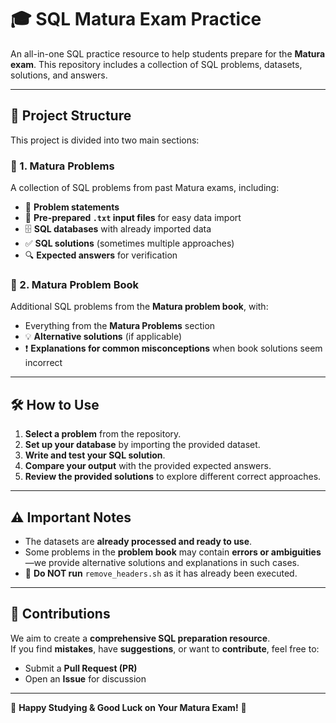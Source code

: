 # 🎓 SQL Matura Exam Practice

An all-in-one SQL practice resource to help students prepare for the **Matura exam**. This repository includes a collection of SQL problems, datasets, solutions, and answers.

---

## 📌 Project Structure

This project is divided into two main sections:

### 📂 1. Matura Problems

A collection of SQL problems from past Matura exams, including:

- 📜 **Problem statements**
- 📂 **Pre-prepared `.txt` input files** for easy data import
- 🗄️ **SQL databases** with already imported data
- ✅ **SQL solutions** (sometimes multiple approaches)
- 🔍 **Expected answers** for verification

### 📖 2. Matura Problem Book

Additional SQL problems from the **Matura problem book**, with:

- Everything from the **Matura Problems** section
- 💡 **Alternative solutions** (if applicable)
- ❗ **Explanations for common misconceptions** when book solutions seem incorrect

---

## 🛠 How to Use

1. **Select a problem** from the repository.
2. **Set up your database** by importing the provided dataset.
3. **Write and test your SQL solution**.
4. **Compare your output** with the provided expected answers.
5. **Review the provided solutions** to explore different correct approaches.

---

## ⚠️ Important Notes

- The datasets are **already processed and ready to use**.
- Some problems in the **problem book** may contain **errors or ambiguities**—we provide alternative solutions and explanations in such cases.
- 🚫 **Do NOT run** `remove_headers.sh` as it has already been executed.

---

## 🤝 Contributions

We aim to create a **comprehensive SQL preparation resource**.  
If you find **mistakes**, have **suggestions**, or want to **contribute**, feel free to:

- Submit a **Pull Request (PR)**
- Open an **Issue** for discussion

---

📝 **Happy Studying & Good Luck on Your Matura Exam!** 🚀
